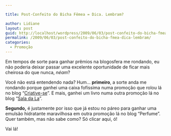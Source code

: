 ```yaml
---

title: Post-Confeito do Bicha Fêmea = Dica. Lembram?

author: Lidiane
layout: post
guid: http://localhost/wordpress/2009/06/03/post-confeito-do-bicha-fmea-dica-lembram/
permalink: /2009/06/03/post-confeito-do-bicha-fmea-dica-lembram/
categories:
  - Promoção
---
```

Em tempos de sorte para ganhar prêmios na blogosfera me rondando, eu não poderia deixar passar uma excelente oportunidade de ficar mais cheirosa do que nunca, _néam_?

Você não está entendendo nada? Hum… **primeiro**, a sorte anda me rondando porque ganhei uma caixa fofíssima numa promoção que rolou lá no blog “<a href="http://www.criativesse.blogspot.com/" target="_blank">Criative-se</a>”. E mais, ganhei um livro numa outra promoção lá no blog “<a href="http://saladala.blogspot.com/" target="_blank">Sala da La</a>”.

**Segundo,** é justamente por isso que já estou no páreo para ganhar uma emulsão hidratante maravilhosa em outra promoção lá no blog “Perfume”. Quer também, mas não sabe como? Só clicar aqui, ó!

Vai lá!